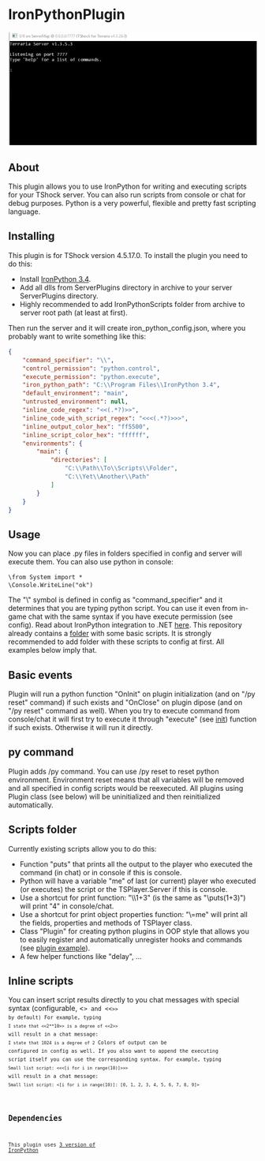 # IronPythonPlugin
![](ConsoleExample.gif)

## About
This plugin allows you to use IronPython for writing and executing scripts for your TShock server.
You can also run scripts from console or chat for debug purposes.
Python is a very powerful, flexible and pretty fast scripting language.

## Installing
This plugin is for TShock version 4.5.17.0.
To install the plugin you need to do this:
* Install [IronPython 3.4](https://ironpython.net/download/).
* Add all dlls from ServerPlugins directory in archive to your server ServerPlugins directory.
* Highly recommended to add IronPythonScripts folder from archive to server root path (at least at first).

Then run the server and it will create iron_python_config.json, where you probably want to write something like this:
```json
{
	"command_specifier": "\\",
	"control_permission": "python.control",
	"execute_permission": "python.execute",
	"iron_python_path": "C:\\Program Files\\IronPython 3.4",
	"default_environment": "main",
	"untrusted_environment": null,
	"inline_code_regex": "<<(.*?)>>",
	"inline_code_with_script_regex": "<<<(.*?)>>>",
	"inline_output_color_hex": "ff5500",
	"inline_script_color_hex": "ffffff",
	"environments": {
		"main": {
			"directories": [
				"C:\\Path\\To\\Scripts\\Folder",
				"C:\\Yet\\Another\\Path"
			]
		}
	}
}
```

## Usage
Now you can place .py files in folders specified in config and server will execute them.
You can also use python in console:
```
\from System import *
\Console.WriteLine("ok")
```
The "\\" symbol is defined in config as "command_specifier" and it determines that you are typing python script.
You can use it even from in-game chat with the same syntax if you have execute permission (see config).
Read about IronPython integration to .NET [here](https://ironpython.net/documentation/dotnet/).
This repository already contains a [folder](IronPythonScripts) with some basic scripts.
It is strongly recommended to add folder with these scripts to config at first. All examples below imply that.

## Basic events
Plugin will run a python function "OnInit" on plugin initialization (and on "/py reset" command) if such exists and
"OnClose" on plugin dipose (and on "/py reset" command as well).
When you try to execute command from console/chat it will first try to execute it through "execute" (see [init](IronPythonScripts/11_init.py)) function if such exists.
Otherwise it will run it directly.

## py command
Plugin adds /py command. You can use /py reset to reset python environment. Environment reset means that all
variables will be removed and all specified in config scripts would be reexecuted.
All plugins using Plugin class (see below) will be uninitialized and then reinitialized automatically.

## Scripts folder
Currently existing scripts allow you to do this:
* Function "puts" that prints all the output to the player who executed the command (in chat) or in console if this is console.
* Python will have a variable "me" of last (or current) player who executed (or executes) the script or the TSPlayer.Server if this is console.
* Use a shortcut for print function: "\\\\1+3" (is the same as "\puts(1+3)") will print "4" in console/chat.
* Use a shortcut for print object properties function: "\\=me" will print all the fields, properties and methods of TSPlayer class.
* Class "Plugin" for creating python plugins in OOP style that allows you to easily register and automatically unregister hooks and commands (see [plugin example](IronPythonScripts/plugin_example.py)).
* A few helper functions like "delay", ...

## Inline scripts
You can insert script results directly to you chat messages with special syntax (configurable, <<code>> and <<<code>>> by default)
For example, typing `I state that <<2**10>> is a degree of <<2>>` will result in a chat message: `I state that 1024 is a degree of 2`
Colors of output can be configured in config as well.
If you also want to append the executing script itself you can use the corresponding syntax.
For example, typing `Small list script: <<<[i for i in range(10)]>>>` will result in a chat message: `Small list script: <[i for i in range(10)]: [0, 1, 2, 3, 4, 5, 6, 7, 8, 9]>`

## Dependencies
This plugin uses [3 version of IronPython](https://github.com/IronLanguages/ironpython3)